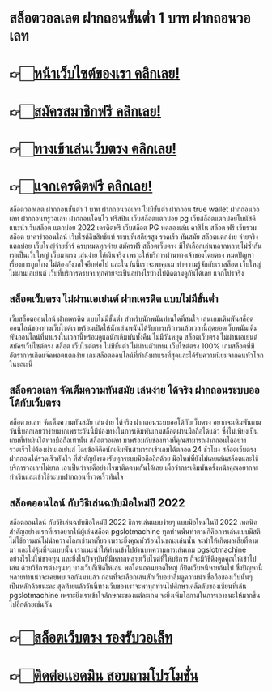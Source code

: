 # สล็อตวอลเลต ฝากถอนขั้นต่ำ 1 บาท ฝากถอนวอเลท

# 👉🏻[หน้าเว็บไซต์ของเรา คลิกเลย!](https://pgslotmachine.com/)
# 👉🏻[สมัครสมาชิกฟรี คลิกเลย!](https://pgslotmachine.jwallet.link/register)
# 👉🏻[ทางเข้าเล่นเว็บตรง คลิกเลย!](https://pgslotmachine.jwallet.link/login)
# 👉🏻[แจกเครดิตฟรี คลิกเลย!](https://pgslotmachine.jwallet.link/contact)

 สล็อตวอลเลต ฝากถอนขั้นต่ำ 1 บาท ฝากถอนวอเลท ไม่มีขั้นต่ำ ฝากถอน true wallet ฝากถอนวอเลท ฝากถอนทรูวอเลท ฝากถอนโอนไว ฟรีสปิน เว็บสล็อตแตกบ่อย pg เว็บสล็อตแตกบ่อยโบนัสดี แนะนำเว็บสล็อต แตกบ่อย 2022 เครดิตฟรี เว็บสล็อต PG ทดลองเล่น คาสิโน สล็อต ฟรี เว็บรวมสล็อต บาคาร่าออนไลน์ เว็บไซต์ลิขสิทธิ์แท้ ระบบที่เสถียรสูง รวดเร็ว ทันสมัย สล็อตแตกง่าย จ่ายจริงแตกบ่อย เว็บใหญ่จ่ายชัวร์ ครบหมดทุกค่าย สมัครฟรี สล็อตเว็บตรง  มีให้เลือกเล่นหลากหลายไม่ซ้ำกัน เราเป็นเว็บใหญ่ เว็บมาแรง เล่นง่าย ได้เงินจริง เพราะให้บริการผ่านทางเจ้าของโดยตรง หมดปัญหาเรื่องการถูกโกง ไม่ต้องกังวลใจอีกต่อไป และในวันนี้เราจะพาคุณมาทำความรู้จักกับเราสล็อต เว็บใหญ่ ไม่ผ่านเอเย่นต์ เว็บที่บริการครบจบทุกค่ายจะเป็นอย่างไรบ้างไปติดตามดูกันได้เลย แจกโปรจริง

## สล็อตเว็บตรง ไม่ผ่านเอเย่นต์ ฝากเครดิต แบบไม่มีขั้นต่ำ
เว็บสล็อตออนไลน์ ฝากเครดิต แบบไม่มีขั้นต่ำ สำหรับนักพนันท่านใดที่สนใจ เล่นเกมเดิมพันสล็อตออนไลน์ของทางเว็บไซต์เราพร้อมเปิดให้นักเล่นพนันได้รับการบริการแล้วเวลานี้สุดยอดเว็บพนันเดิมพันออนไลน์ที่มาแรงในเวลานี้พร้อมดูแลนักเดิมพันทั้งคืน ไม่มีวันหยุด  สล็อตเว็บตรง ไม่ผ่านเอเย่นต์ สมัครเว็บไซต์ตรง สล็อต เว็บไซต์ตรง ไม่มีขั้นต่ำ ไม่ผ่านตัวแทน เว็บไซต์ตรง 100% เกมสล็อตที่มีอัตราการเกิดแจ๊คพอตแตกง่าย เกมสล็อตออนไลน์ที่กำลังมาแรงที่สุดและได้รับความนิยมจากคนทั่วโลกในขณะนี้

## สล็อตวอเลท จัดเต็มความทันสมัย เล่นง่าย ได้จริง  ฝากถอนระบบออโต้กับเว็บตรง
สล็อตวอเลท จัดเต็มความทันสมัย เล่นง่าย ได้จริง  ฝากถอนระบบออโต้กับเว็บตรง อยากจะเดิมพันเกมวันนี้บอกเลยว่าง่ายมากเพราะวันนี้มีช่องทางในการเดิมพันเกมสล็อตผ่านมือถือได้แล้ว ซึ่งไม่เพียงเป็นเกมที่ทำเงินได้ทางมือถือเท่านั้น สล็อตวอเลท มาพร้อมกับช่องทางที่คุณสามารถฝากถอนได้อย่างรวดเร็วไม่ต้องผ่านเอเย่นส์ โดยข้อดีคือนักเดิมพันสามารถเข้าเกมได้ตลอด 24 ชั่วโมง สล็อตเว็บตรง ฝากถอนได้รวดเร็วทันใจ ที่สำคัญยังรองรับทุกระบบมือถืออีกด้วย มือใหม่ที่ยังไม่เคยเล่นสล็อตและใช้บริการวอเลทไม่ยาก เอาเป็นว่าจะดีอย่างไรมาติดตามกันได้เลย เผื่อว่าการเดิมพันครั้งหน้าคุณอยากจะทำเงินและเข้าใช้ระบบฝากถอนที่รวดเร็วทันใจ

## สล็อตออนไลน์ กับวิธีเล่นฉบับมือใหม่ปี 2022
สล็อตออนไลน์ กับวิธีเล่นฉบับมือใหม่ปี 2022 ธีการเล่นแบบง่ายๆ แบบมือใหม่ในปี 2022 เทคนิคสำคัญอย่างแรกที่เราอยากให้ผู้เล่นสล็อต pgslotmachine ทุกท่านนั้นทำตามก็คือการเล่นแบบมีสติ ไม่ใช้อารมณ์ไม่นำความโลภเข้ามาเกี่ยว เพราะยิ่งคุณหัวร้อนในขณะเล่นนั้น จะทำให้เกิดผลเสียที่ตามมา และไม่คุ้มที่จะแบบนั้น เราแนะนำให้ท่านเข้าไปอ่านบทความการเล่นเกม pgslotmachine อย่างไรไม่ให้ขาดทุน และยิ่งในปัจจุบันที่มีหลากหลายเว็บไซต์ที่ให้บริการ ก็จะมีวิธีดึงดูดคุณให้เข้าไปเล่น ด้วยวิธีการต่างๆนาๆ บางเว็บก็เปิดให้เล่น พอโดนถอนยอดใหญ่ ก็ปิดเว็บหนีหายกันไป ซึ่งปัญหานี้หลายท่านน่าจะเคยพบเจอกันมาแล้ว ก่อนที่จะเลือกเล่นสักเว็บอย่าลืมดูความน่าเชื่อถือของเว็บนั้นๆ เป็นหลักด้วยนะคะ สุดท้ายแล้ววันนี้ทางเว็บของเราจะพาทุกท่านไปศึกษาเคล็ดลับของเซียนที่เล่น pgslotmachine เพราะยิ่งเราเข้าใจลักษณะของแต่ละเกม จะยิ่งเพิ่มโอกาสในการเอาชนะให้มากขึ้นไปอีกด้วยเช่นกัน

# 👉🏻[สล็อตเว็บตรง รองรับวอเล็ท](https://pgslotmachine.com/)
# 👉🏻[ติดต่อเเอดมิน สอบถามโปรโมชั่น](https://pgslotmachine.jwallet.link/contact)
